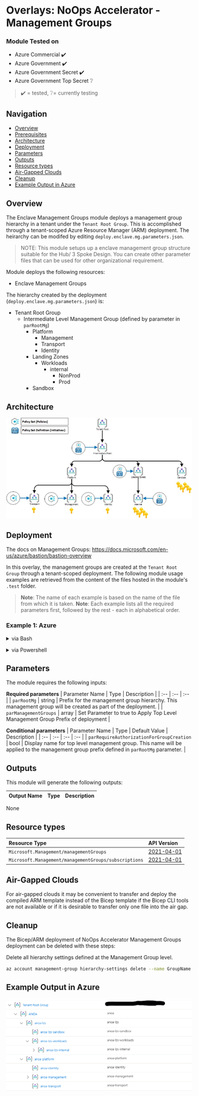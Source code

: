 # Overlays: NoOps Accelerator - Management Groups

### Module Tested on

* Azure Commercial ✔️
* Azure Government ✔️
* Azure Government Secret ✔️
* Azure Government Top Secret ❔

> ✔️ = tested,  ❔= currently testing

## Navigation

  - [Overview](#overview)
  - [Prerequisites](#prerequisites)
  - [Architecture](#architecture)
  - [Deployment](#deployment)
  - [Parameters](#parameters)
  - [Outputs](#outputs)
  - [Resource types](#resource-types)
  - [Air-Gapped Clouds](#air-gapped-clouds)
  - [Cleanup](#cleanup)
  - [Example Output in Azure](#example-output-in-azure)

## Overview

The Enclave Management Groups module deploys a management group hierarchy in a tenant under the `Tenant Root Group`.  This is accomplished through a tenant-scoped Azure Resource Manager (ARM) deployment.  The heirarchy can be modifed by editing `deploy.enclave.mg.parameters.json`.

>NOTE: This module setups up a enclave management group structure suitable for the Hub/ 3 Spoke Design. You can create other parameter files that can be used for other organizational requirement.

Module deploys the following resources:

* Enclave Management Groups

The hierarchy created by the deployment (`deploy.enclave.mg.parameters.json`) is:

* Tenant Root Group
  * Intermediate Level Management Group (defined by parameter in `parRootMg`)
    * Platform
      * Management
      * Transport
      * Identity
    * Landing Zones
      * Workloads
        * internal
          * NonProd
          * Prod
    * Sandbox

## Architecture

![Enclave Management Groups](../../../../docs/media/MgmtGroups_Policies_v0.1.jpg)

## Deployment

The docs on Management Groups: <https://docs.microsoft.com/en-us/azure/bastion/bastion-overview>

In this overlay, the management groups are created at the `Tenant Root Group` through a tenant-scoped deployment.
The following module usage examples are retrieved from the content of the files hosted in the module's `.test` folder.
   >**Note**: The name of each example is based on the name of the file from which it is taken.
   >**Note**: Each example lists all the required parameters first, followed by the rest - each in alphabetical order.

<h3>Example 1: Azure</h3>

<details>

<summary>via Bash</summary>

```bash
# For Azure global regions
az deployment mg create \
   --template-file overlays/management-groups/deploy.bicep \
   --parameters @overlays/management-groups/deploy.enclave.mg.parameters.json \
   --location 'eastus'
```

```bash
# For Azure IL regions
az deployment mg create \
  --template-file overlays/management-groups/deploy.bicep \
  --parameters @overlays/management-groups/deploy.enclave.mg.parameters.json \
  --location 'usgovvirginia'
```

</details>
<p>

<details>

<summary>via Powershell</summary>

```powershell
# For Azure global regions
New-AzManagementGroupDeployment `
  -ManagementGroupId xxxxxxx-xxxx-xxxxxx-xxxxx-xxxx
  -TemplateFile overlays/management-groups/deploy.bicepp `
  -TemplateParameterFile overlays/management-groups/deploy.enclave.mg.parameters.json `
  -Location 'eastus'
```

OR

```powershell
# For Azure IL regions
New-AzManagementGroupDeployment `
  -ManagementGroupId xxxxxxx-xxxx-xxxxxx-xxxxx-xxxx
  -TemplateFile overlays/management-groups/deploy.bicepp `
  -TemplateParameterFile overlays/management-groups/deploy.enclave.mg.parameters.json.json `
  -Location  'usgovvirginia'
```
</details>
<p>

## Parameters

The module requires the following inputs:

**Required parameters**
| Parameter Name | Type | Description |
| :-- | :-- | :-- |
| `parRootMg` | string | Prefix for the management group hierarchy.  This management group will be created as part of the deployment. |
| `parManagementGroups` | array   | Set Parameter to true to Apply Top Level Management Group Prefix of deployment |

**Conditional parameters**
| Parameter Name | Type | Default Value | Description |
| :-- | :-- | :-- | :-- |
| `parRequireAuthorizationForGroupCreation` | bool | Display name for top level management group.  This name will be applied to the management group prefix defined in `parRootMg` parameter. |

## Outputs

This module will generate the following outputs:

| Output Name | Type | Description |
| :-- | :-- | :-- |
None

## Resource types

| Resource Type | API Version |
| :-- | :-- |
| `Microsoft.Management/managementGroups` | [2021-04-01](https://docs.microsoft.com/en-us/azure/templates/Microsoft.Management/2021-04-01/managementGroups) |
| `Microsoft.Management/managementGroups/subscriptions` | [2021-04-01](https://docs.microsoft.com/en-us/azure/templates/Microsoft.Management/2021-04-01/managementGroups/subscriptions) |

## Air-Gapped Clouds

For air-gapped clouds it may be convenient to transfer and deploy the compiled ARM template instead of the Bicep template if the Bicep CLI tools are not available or if it is desirable to transfer only one file into the air gap.

## Cleanup

The Bicep/ARM deployment of NoOps Accelerator Management Groups deployment can be deleted with these steps:

Delete all hierarchy settings defined at the Management Group level.

```bash
az account management-group hierarchy-settings delete --name GroupName
```

## Example Output in Azure

![Example Deployment Output](media/mgExampleDeploymentOutput.png "Example Deployment Output in Azure global regions")
